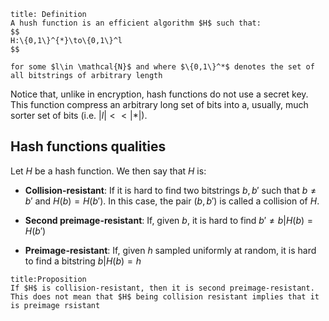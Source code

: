 ```ad-abstract
title: Definition
A hush function is an efficient algorithm $H$ such that:
$$
H:\{0,1\}^{*}\to\{0,1\}^l
$$

for some $l\in \mathcal{N}$ and where $\{0,1\}^*$ denotes the set of all bitstrings of arbitrary length
```

Notice that, unlike in encryption, hash functions do not use a secret key. This function compress an arbitrary long set of bits into a, usually, much sorter set of bits (i.e. $|l|<<|*|$).  

## Hash functions qualities

Let $H$ be a hash function. We then say that $H$ is:

* **Collision-resistant**: If it is hard to find two bitstrings $b,b'$ such that $b\not=b'$ and $H(b)=H(b')$. In this case, the pair $(b,b')$ is called a collision of $H$. 

* **Second preimage-resistant**: If, given $b$, it is hard to find $b'\not=b | H(b)=H(b')$ 

* **Preimage-resistant**: If, given $h$ sampled uniformly at random, it is hard to find a bitstring $b | H(b)=h$ 

```ad-abstract
title:Proposition
If $H$ is collision-resistant, then it is second preimage-resistant.
This does not mean that $H$ being collision resistant implies that it is preimage rsistant
```


